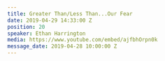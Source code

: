 ```yaml
---
title: Greater Than/Less Than...Our Fear
date: 2019-04-29 14:33:00 Z
position: 20
speaker: Ethan Harrington
media: https://www.youtube.com/embed/ajfbhOrpn0k
message_date: 2019-04-28 10:00:00 Z
---
```


